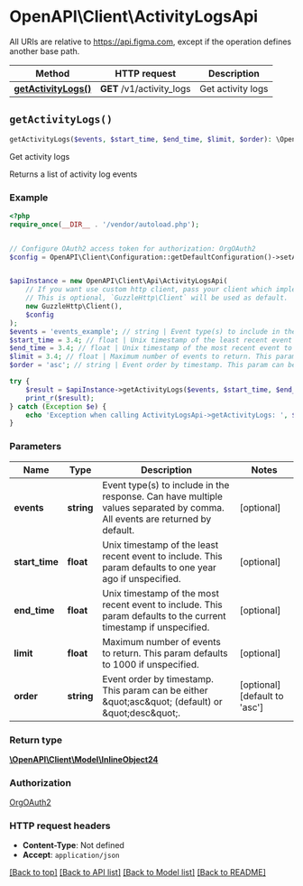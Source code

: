 # OpenAPI\Client\ActivityLogsApi

All URIs are relative to https://api.figma.com, except if the operation defines another base path.

| Method | HTTP request | Description |
| ------------- | ------------- | ------------- |
| [**getActivityLogs()**](ActivityLogsApi.md#getActivityLogs) | **GET** /v1/activity_logs | Get activity logs |


## `getActivityLogs()`

```php
getActivityLogs($events, $start_time, $end_time, $limit, $order): \OpenAPI\Client\Model\InlineObject24
```

Get activity logs

Returns a list of activity log events

### Example

```php
<?php
require_once(__DIR__ . '/vendor/autoload.php');


// Configure OAuth2 access token for authorization: OrgOAuth2
$config = OpenAPI\Client\Configuration::getDefaultConfiguration()->setAccessToken('YOUR_ACCESS_TOKEN');


$apiInstance = new OpenAPI\Client\Api\ActivityLogsApi(
    // If you want use custom http client, pass your client which implements `GuzzleHttp\ClientInterface`.
    // This is optional, `GuzzleHttp\Client` will be used as default.
    new GuzzleHttp\Client(),
    $config
);
$events = 'events_example'; // string | Event type(s) to include in the response. Can have multiple values separated by comma. All events are returned by default.
$start_time = 3.4; // float | Unix timestamp of the least recent event to include. This param defaults to one year ago if unspecified.
$end_time = 3.4; // float | Unix timestamp of the most recent event to include. This param defaults to the current timestamp if unspecified.
$limit = 3.4; // float | Maximum number of events to return. This param defaults to 1000 if unspecified.
$order = 'asc'; // string | Event order by timestamp. This param can be either \"asc\" (default) or \"desc\".

try {
    $result = $apiInstance->getActivityLogs($events, $start_time, $end_time, $limit, $order);
    print_r($result);
} catch (Exception $e) {
    echo 'Exception when calling ActivityLogsApi->getActivityLogs: ', $e->getMessage(), PHP_EOL;
}
```

### Parameters

| Name | Type | Description  | Notes |
| ------------- | ------------- | ------------- | ------------- |
| **events** | **string**| Event type(s) to include in the response. Can have multiple values separated by comma. All events are returned by default. | [optional] |
| **start_time** | **float**| Unix timestamp of the least recent event to include. This param defaults to one year ago if unspecified. | [optional] |
| **end_time** | **float**| Unix timestamp of the most recent event to include. This param defaults to the current timestamp if unspecified. | [optional] |
| **limit** | **float**| Maximum number of events to return. This param defaults to 1000 if unspecified. | [optional] |
| **order** | **string**| Event order by timestamp. This param can be either \&quot;asc\&quot; (default) or \&quot;desc\&quot;. | [optional] [default to &#39;asc&#39;] |

### Return type

[**\OpenAPI\Client\Model\InlineObject24**](../Model/InlineObject24.md)

### Authorization

[OrgOAuth2](../../README.md#OrgOAuth2)

### HTTP request headers

- **Content-Type**: Not defined
- **Accept**: `application/json`

[[Back to top]](#) [[Back to API list]](../../README.md#endpoints)
[[Back to Model list]](../../README.md#models)
[[Back to README]](../../README.md)
